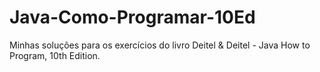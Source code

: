 # Java-Como-Programar-10Ed
Minhas soluções para os exercícios do livro Deitel &amp; Deitel - Java How to Program, 10th Edition.
